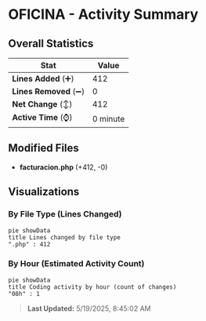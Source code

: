 # OFICINA - Activity Summary 

## Overall Statistics

| Stat                   | Value                                                             |
| ---------------------- | ----------------------------------------------------------------- |
| **Lines Added** (➕)   | 412                                          |
| **Lines Removed** (➖) | 0                                        |
| **Net Change** (↕)    | 412                |
| **Active Time** (⌚)   | 0 minute |


## Modified Files
- **facturacion.php** (+412, -0)

## Visualizations

### By File Type (Lines Changed)

```mermaid
pie showData
title Lines changed by file type
".php" : 412
```

### By Hour (Estimated Activity Count)

```mermaid
pie showData
title Coding activity by hour (count of changes)
"08h" : 1
```


> **Last Updated:** 5/19/2025, 8:45:02 AM